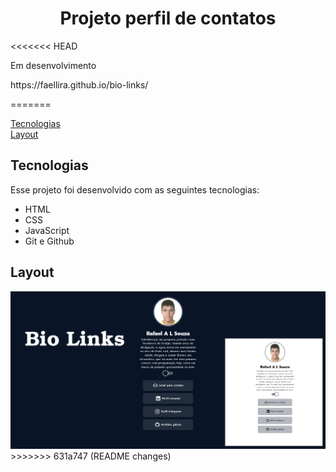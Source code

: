 <h1 align="center">Projeto perfil de contatos</h1>

<<<<<<< HEAD
<p>Em desenvolvimento</p>
<p>https://faellira.github.io/bio-links/</p>
=======
<p>
  <a href="#-tecnologias">Tecnologias</a></br>
  <a href="#-layout">Layout</a>
</p>

## Tecnologias

Esse projeto foi desenvolvido com as seguintes tecnologias:

- HTML
- CSS
- JavaScript
- Git e Github

##  Layout

<img src="./github/previewbiolinks.png">
>>>>>>> 631a747 (README changes)
